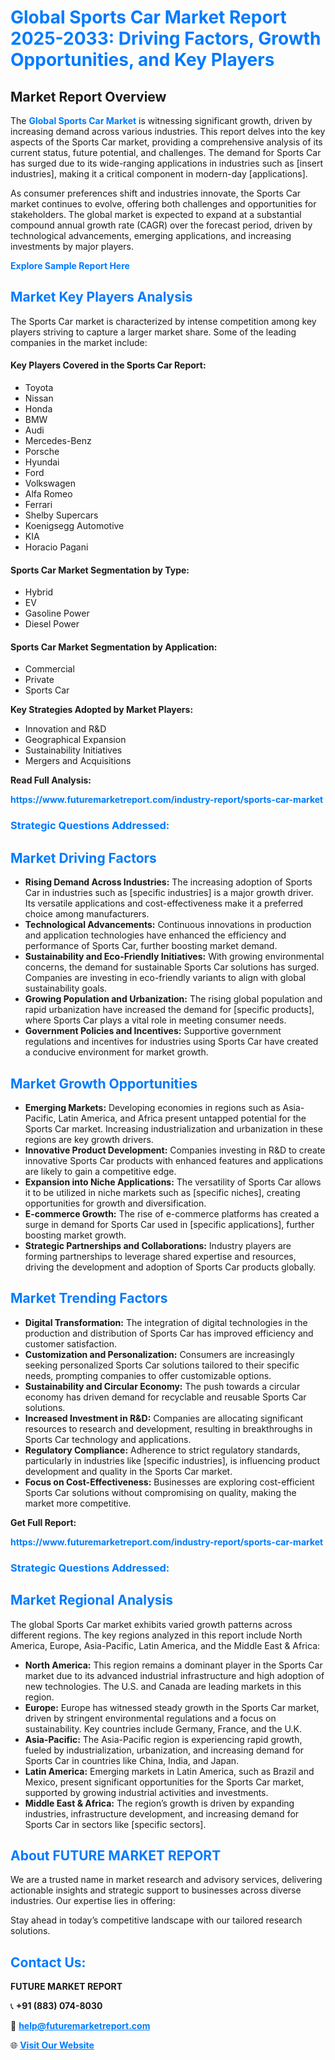 <h1 style="color: #007BFF;">Global Sports Car Market Report 2025-2033: Driving Factors, Growth Opportunities, and Key Players</h1>

<section id="overview">
<h2>Market Report Overview</h2>
<p>The <a href="https://www.futuremarketreport.com/industry-report/sports-car-market" style="color: #007BFF; text-decoration: none;"><strong>Global Sports Car Market</strong></a> is witnessing significant growth, driven by increasing demand across various industries. This report delves into the key aspects of the Sports Car market, providing a comprehensive analysis of its current status, future potential, and challenges. The demand for Sports Car has surged due to its wide-ranging applications in industries such as [insert industries], making it a critical component in modern-day [applications].</p>
<p>As consumer preferences shift and industries innovate, the Sports Car market continues to evolve, offering both challenges and opportunities for stakeholders. The global market is expected to expand at a substantial compound annual growth rate (CAGR) over the forecast period, driven by technological advancements, emerging applications, and increasing investments by major players.</p>
</section>

<section id="overview">
<p><a href="https://www.futuremarketreport.com/request-sample/reportId=126361" style="color: #007BFF; text-decoration: none;"><strong>Explore Sample Report Here</strong></a></p>
</section>

<section id="key-players">
<h2 style="color: #007BFF;">Market Key Players Analysis</h2>
<p>The Sports Car market is characterized by intense competition among key players striving to capture a larger market share. Some of the leading companies in the market include:</p>
<h4>Key Players Covered in the Sports Car Report:</h4>
<ul><li>Toyota</li><li>Nissan</li><li>Honda</li><li>BMW</li><li>Audi</li><li>Mercedes-Benz</li><li>Porsche</li><li>Hyundai</li><li>Ford</li><li>Volkswagen</li><li>Alfa Romeo</li><li>Ferrari</li><li>Shelby Supercars</li><li>Koenigsegg Automotive</li><li>KIA</li><li>Horacio Pagani</li></ul>
<h4>Sports Car Market Segmentation by Type:</h4>
<ul><li>Hybrid</li><li>EV</li><li>Gasoline Power</li><li>Diesel Power</li></ul>

<h4>Sports Car Market Segmentation by Application:</h4>
<ul><li>Commercial</li><li>Private</li><li>Sports Car</li></ul>
<p><strong>Key Strategies Adopted by Market Players:</strong></p>
<ul>
<li>Innovation and R&D</li>
<li>Geographical Expansion</li>
<li>Sustainability Initiatives</li>
<li>Mergers and Acquisitions</li>
</ul>
</section>

<section>
<p><strong>Read Full Analysis: </strong></p><a href="https://www.futuremarketreport.com/industry-report/sports-car-market" style="color: #007BFF; text-decoration: none;"><strong>https://www.futuremarketreport.com/industry-report/sports-car-market</strong></a>
<h3 style="color: #007BFF;">Strategic Questions Addressed:</h3>
</section>

<section id="driving-factors">
<h2 style="color: #007BFF;">Market Driving Factors</h2>
<ul>
<li><strong>Rising Demand Across Industries:</strong> The increasing adoption of Sports Car in industries such as [specific industries] is a major growth driver. Its versatile applications and cost-effectiveness make it a preferred choice among manufacturers.</li>
<li><strong>Technological Advancements:</strong> Continuous innovations in production and application technologies have enhanced the efficiency and performance of Sports Car, further boosting market demand.</li>
<li><strong>Sustainability and Eco-Friendly Initiatives:</strong> With growing environmental concerns, the demand for sustainable Sports Car solutions has surged. Companies are investing in eco-friendly variants to align with global sustainability goals.</li>
<li><strong>Growing Population and Urbanization:</strong> The rising global population and rapid urbanization have increased the demand for [specific products], where Sports Car plays a vital role in meeting consumer needs.</li>
<li><strong>Government Policies and Incentives:</strong> Supportive government regulations and incentives for industries using Sports Car have created a conducive environment for market growth.</li>
</ul>
</section>

<section id="growth-opportunities">
<h2 style="color: #007BFF;">Market Growth Opportunities</h2>
<ul>
<li><strong>Emerging Markets:</strong> Developing economies in regions such as Asia-Pacific, Latin America, and Africa present untapped potential for the Sports Car market. Increasing industrialization and urbanization in these regions are key growth drivers.</li>
<li><strong>Innovative Product Development:</strong> Companies investing in R&D to create innovative Sports Car products with enhanced features and applications are likely to gain a competitive edge.</li>
<li><strong>Expansion into Niche Applications:</strong> The versatility of Sports Car allows it to be utilized in niche markets such as [specific niches], creating opportunities for growth and diversification.</li>
<li><strong>E-commerce Growth:</strong> The rise of e-commerce platforms has created a surge in demand for Sports Car used in [specific applications], further boosting market growth.</li>
<li><strong>Strategic Partnerships and Collaborations:</strong> Industry players are forming partnerships to leverage shared expertise and resources, driving the development and adoption of Sports Car products globally.</li>
</ul>
</section>

<section id="trending-factors">
<h2 style="color: #007BFF;">Market Trending Factors</h2>
<ul>
<li><strong>Digital Transformation:</strong> The integration of digital technologies in the production and distribution of Sports Car has improved efficiency and customer satisfaction.</li>
<li><strong>Customization and Personalization:</strong> Consumers are increasingly seeking personalized Sports Car solutions tailored to their specific needs, prompting companies to offer customizable options.</li>
<li><strong>Sustainability and Circular Economy:</strong> The push towards a circular economy has driven demand for recyclable and reusable Sports Car solutions.</li>
<li><strong>Increased Investment in R&D:</strong> Companies are allocating significant resources to research and development, resulting in breakthroughs in Sports Car technology and applications.</li>
<li><strong>Regulatory Compliance:</strong> Adherence to strict regulatory standards, particularly in industries like [specific industries], is influencing product development and quality in the Sports Car market.</li>
<li><strong>Focus on Cost-Effectiveness:</strong> Businesses are exploring cost-efficient Sports Car solutions without compromising on quality, making the market more competitive.</li>
</ul>
</section>

<section>
<p><strong>Get Full Report: </strong></p><a href="https://www.futuremarketreport.com/industry-report/sports-car-market" style="color: #007BFF; text-decoration: none;"><strong>https://www.futuremarketreport.com/industry-report/sports-car-market</strong></a>
<h3 style="color: #007BFF;">Strategic Questions Addressed:</h3>
</section>


<section id="regional-analysis">
<h2 style="color: #007BFF;">Market Regional Analysis</h2>
<p>The global Sports Car market exhibits varied growth patterns across different regions. The key regions analyzed in this report include North America, Europe, Asia-Pacific, Latin America, and the Middle East & Africa:</p>
<ul>
<li><strong>North America:</strong> This region remains a dominant player in the Sports Car market due to its advanced industrial infrastructure and high adoption of new technologies. The U.S. and Canada are leading markets in this region.</li>
<li><strong>Europe:</strong> Europe has witnessed steady growth in the Sports Car market, driven by stringent environmental regulations and a focus on sustainability. Key countries include Germany, France, and the U.K.</li>
<li><strong>Asia-Pacific:</strong> The Asia-Pacific region is experiencing rapid growth, fueled by industrialization, urbanization, and increasing demand for Sports Car in countries like China, India, and Japan.</li>
<li><strong>Latin America:</strong> Emerging markets in Latin America, such as Brazil and Mexico, present significant opportunities for the Sports Car market, supported by growing industrial activities and investments.</li>
<li><strong>Middle East & Africa:</strong> The region’s growth is driven by expanding industries, infrastructure development, and increasing demand for Sports Car in sectors like [specific sectors].</li>
</ul>
</section>

<footer>
<h2 style="color: #007BFF;">About FUTURE MARKET REPORT</h2>
<p>We are a trusted name in market research and advisory services, delivering actionable insights and strategic support to businesses across diverse industries. Our expertise lies in offering:</p>

<p>Stay ahead in today’s competitive landscape with our tailored research solutions.</p>

<h2 style="color: #007BFF;">Contact Us:</h2>
<p><strong>FUTURE MARKET REPORT</strong></p>
<p>📞 <strong>+91 (883) 074-8030</strong></p>
<p>📧 <strong><a href="mailto:help@futuremarketreport.com" style="color: #007BFF;">help@futuremarketreport.com</a></strong></p>
<p>🌐 <strong><a href="https://www.futuremarketreport.com/" style="color: #007BFF;">Visit Our Website</a></strong></p>
</footer>